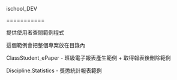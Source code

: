 ischool_DEV


===========


提供使用者查閱範例程式


這個範例會把整個專案放在目錄內


ClassStudent_ePaper - 班級電子報表產生範例 + 取得報表後刪除範例


Discipline.Statistics - 獎懲統計報表範例
 
